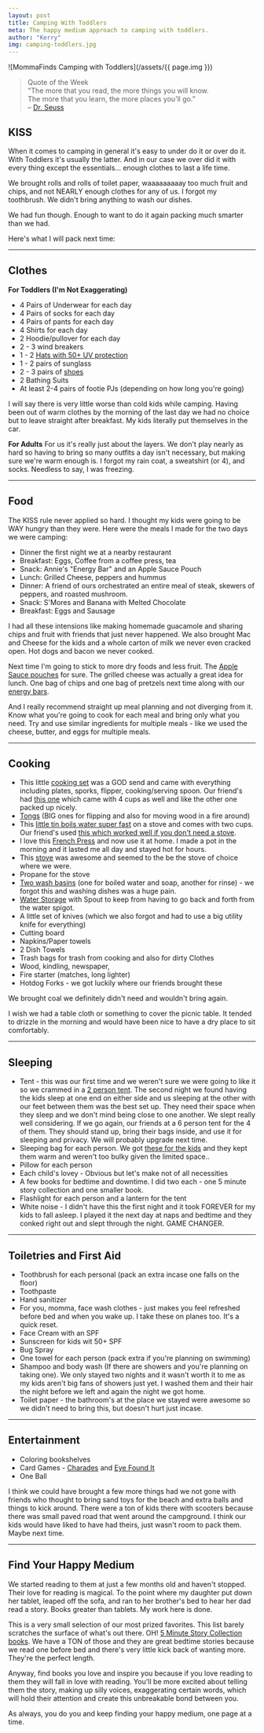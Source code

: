 ```yaml
---
layout: post
title: Camping With Toddlers
meta: The happy medium approach to camping with toddlers.
author: "Kerry"
img: camping-toddlers.jpg
---
```


![MommaFinds Camping with Toddlers](/assets/{{ page.img }})

> Quote of the Week <br> "The more that you read, the more things you will know.<br> The more that you learn, the more places you’ll go.” <br>– [Dr. Seuss](https://amzn.to/2Klngbh)

## KISS

When it comes to camping in general it's easy to under do it or over do it. With Toddlers it's usually the latter. And in our case we over did it with every thing except the essentials... enough clothes to last a life time.

We brought rolls and rolls of toilet paper, waaaaaaaaay too much fruit and chips, and not NEARLY enough clothes for any of us. I forgot my toothbrush. We didn't bring anything to wash our dishes.

We had fun though. Enough to want to do it again packing much smarter than we had.

Here's what I will pack next time:

---

## Clothes

**For Toddlers (I'm Not Exaggerating)**
+ 4 Pairs of Underwear for each day
+ 4 Pairs of socks for each day
+ 4 Pairs of pants for each day
+ 4 Shirts for each day
+ 2 Hoodie/pullover for each day
+ 2 - 3 wind breakers
+ 1 - 2 [Hats with 50+ UV protection](https://amzn.to/2XiUlf7)
+ 1 - 2 pairs of sunglass
+ 2 - 3 pairs of [shoes](http://www.mommafinds.com/2018/07/01/baby-first-shoes/)
+ 2 Bathing Suits
+ At least 2-4 pairs of footie PJs (depending on how long you're going)

I will say there is very little worse than cold kids while camping. Having been out of warm clothes by the morning of the last day we had no choice but to leave straight after breakfast. My kids literally put themselves in the car.

**For Adults**
For us it's really just about the layers. We don't play nearly as hard so having to bring so many outfits a day isn't necessary, but making sure we're warm enough is. I forgot my rain coat, a sweatshirt (or 4), and socks. Needless to say, I was freezing.

---

## Food

The KISS rule never applied so hard. I thought my kids were going to be WAY hungry than they were. Here were the meals I made for the two days we were camping:
+ Dinner the first night we at a nearby restaurant
+ Breakfast: Eggs, Coffee from a coffee press, tea
+ Snack: Annie's "Energy Bar" and an Apple Sauce Pouch
+ Lunch: Grilled Cheese, peppers and hummus
+ Dinner: A friend of ours orchestrated an entire meal of steak, skewers of peppers, and roasted mushroom.
+ Snack: S'Mores and Banana with Melted Chocolate
+ Breakfast: Eggs and Sausage

I had all these intensions like making homemade guacamole and sharing chips and fruit with friends that just never happened. We also brought Mac and Cheese for the kids and a whole carton of milk we never even cracked open. Hot dogs and bacon we never cooked.

Next time I'm going to stick to more dry foods and less fruit. The [Apple Sauce pouches](https://amzn.to/2IXEARY) for sure. The grilled cheese was actually a great idea for lunch. One bag of chips and one bag of pretzels next time along with our [energy bars](https://amzn.to/2XgIZZ5).

And I really recommend straight up meal planning and not diverging from it. Know what you're going to cook for each meal and bring only what you need. Try and use similar ingredients for multiple meals - like we used the cheese, butter, and eggs for multiple meals.

---

## Cooking

+ This little [cooking set](https://amzn.to/2NmSJfw) was a GOD send and came with everything including plates, sporks, flipper, cooking/serving spoon. Our friend's had [this one](https://amzn.to/2FIelwN) which came with 4 cups as well and like the other one packed up nicely.
+ [Tongs](https://amzn.to/2J0EWXW) (BIG ones for flipping and also for moving wood in a fire around)
+ This [little tin boils water super fast](https://amzn.to/2XGKwXI) on a stove and comes with two cups. Our friend's used [this which worked well if you don't need a stove](https://amzn.to/2XCdRCB).
+ I love this [French Press](https://amzn.to/2XiFVLL) and now use it at home. I made a pot in the morning and it lasted me all day and stayed hot for hours.
+ This [stove](https://amzn.to/2NmBRpf) was awesome and seemed to the be the stove of choice where we were.
+ Propane for the stove
+ [Two wash basins](https://amzn.to/2XkOqpF) (one for boiled water and soap, another for rinse) - we forgot this and washing dishes was a huge pain.
+ [Water Storage](https://amzn.to/2XHlHe7) with Spout to keep from having to go back and forth from the water spigot.
+ A little set of knives (which we also forgot and had to use a big utility knife for everything)
+ Cutting board
+ Napkins/Paper towels
+ 2 Dish Towels
+ Trash bags for trash from cooking and also for dirty Clothes
+ Wood, kindling, newspaper,
+ Fire starter (matches, long lighter)
+ Hotdog Forks - we got luckily where our friends brought these

We brought coal we definitely didn't need and wouldn't bring again.

I wish we had a table cloth or something to cover the picnic table. It tended to drizzle in the morning and would have been nice to have a dry place to sit comfortably.

---

## Sleeping

+ Tent - this was our first time and we weren't sure we were going to like it so we crammed in a [2 person tent](https://amzn.to/2XehwC6). The second night we found having the kids sleep at one end on either side and us sleeping at the other with our feet between them was the best set up. They need their space when they sleep and we don't mind being close to one another. We slept really well considering. If we go again, our friends at a 6 person tent for the 4 of them. They should stand up, bring their bags inside, and use it for sleeping and privacy. We will probably upgrade next time.
+ Sleeping bag for each person. We got [these for the kids](https://amzn.to/2X9l0WB) and they kept them warm and weren't too bulky given the limited space..
+ Pillow for each person
+ Each child's lovey - Obvious but let's make not of all necessities
+ A few books for bedtime and downtime. I did two each - one 5 minute story collection and one smaller book.
+ Flashlight for each person and a lantern for the tent
+ White noise - I didn't have this the first night and it took FOREVER for my kids to fall asleep. I played it the next day at naps and bedtime and they conked right out and slept through the night. GAME CHANGER.

---

## Toiletries and First Aid

+ Toothbrush for each personal (pack an extra incase one falls on the floor)
+ Toothpaste
+ Hand sanitizer
+ For you, momma, face wash clothes - just makes you feel refreshed before bed and when you wake up. I take these on planes too. It's a quick reset.
+ Face Cream with an SPF
+ Sunscreen for kids wit 50+ SPF
+ Bug Spray
+ One towel for each person (pack extra if you're planning on swimming)
+ Shampoo and body wash (If there are showers and you're planning on taking one). We only stayed two nights and it wasn't worth it to me as my kids aren't big fans of showers just yet. I washed them and their hair the night before we left and again the night we got home.
+ Toilet paper - the bathroom's at the place we stayed were awesome so we didn't need to bring this, but doesn't hurt just incase.

---

## Entertainment

+ Coloring bookshelves
+ Card Games - [Charades](https://amzn.to/2XIun3T) and [Eye Found It](https://amzn.to/2FIIA6F)
+ One Ball

I think we could have brought a few more things had we not gone with friends who thought to bring sand toys for the beach and extra balls and things to kick around. There were a ton of kids there with scooters because there was small paved road that went around the campground. I think our kids would have liked to have had theirs, just wasn't room to pack them. Maybe next time.

---


## Find Your Happy Medium

We started reading to them at just a few months old and haven't stopped. Their love for reading is magical. To the point where my daughter put down her tablet, leaped off the sofa, and ran to her brother's bed to hear her dad read a story. Books greater than tablets. My work here is done.

This is a very small selection of our most prized favorites. This list barely scratches the surface of what's out there. OH! [5 Minute Story Collection books](https://amzn.to/2XcGSV1). We have a TON of those and they are great bedtime stories because we read one before bed and there's very little kick back of wanting more. They're the perfect length.

Anyway, find books  you love and inspire you because if you love reading to them they will fall in love with reading. You'll be more excited about telling them the story, making up silly voices, exaggerating certain words, which will hold their attention and create this unbreakable bond between you.

As always, you do you and keep finding your happy medium, one page at a time.
